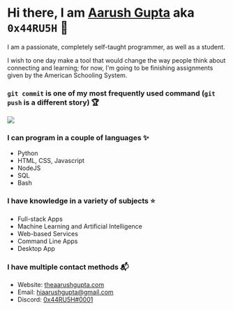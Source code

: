 # Hi there, I am [Aarush Gupta](https://theaarushgupta.com) aka `0x44RU5H` 👋
<p>I am a passionate, completely self-taught programmer, as well as a student.</p>
<p>I wish to one day make a tool that would change the way people think about connecting and learning; for now, I'm going to be finishing assignments given by the American Schooling System.</p>

### `git commit` is one of my most frequently used command (`git push` is a different story) 🏆
![](https://github-readme-stats.vercel.app/api?username=0x44RU5H&theme=onedark&count_private=true&show_icons=true)

### I can program in a couple of languages ✨
- Python
- HTML, CSS, Javascript
- NodeJS
- SQL
- Bash

### I have knowledge in a variety of subjects ⭐
- Full-stack Apps
- Machine Learning and Artificial Intelligence
- Web-based Services
- Command Line Apps
- Desktop App

### I have multiple contact methods 📬
- Website: [theaarushgupta.com](https://theaarushgupta.com)
- Email: [hiaarushgupta@gmail.com](mailto:hiaarushgupta@gmail.com)
- Discord: [0x44RU5H#0001](https://discord.com/users/795838680282693704)

